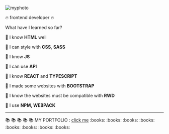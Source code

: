 ![myphoto](https://user-images.githubusercontent.com/59742201/108636404-51655580-7485-11eb-9c5f-1246d50827fd.png)

 :fire:  frontend developer :fire:



What have I learned so far?

:small_orange_diamond: I know **HTML** well

:small_orange_diamond: I can style with **CSS**, **SASS**

:small_orange_diamond: I know **JS**

:small_orange_diamond: I can use **API**

:small_orange_diamond: I know **REACT** and **TYPESCRIPT**  

:small_orange_diamond: I made some  websites with **BOOTSTRAP**

:small_orange_diamond: I know the websites must be compatible with **RWD**

:small_orange_diamond: I use **NPM, WEBPACK**


-----

 :books: :books: :books: :books: :books: MY PORTFOLIO : [click me]([https://martynakiljan.github.io/my_portfolio/](https://martynakiljan.github.io/new-portfolio-2024/))  :books: :books: :books: :books: :books: :books: :books: :books:
